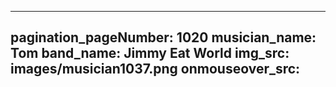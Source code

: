 ------
pagination_pageNumber: 1020
musician_name: Tom
band_name: Jimmy Eat World
img_src: images/musician1037.png
onmouseover_src: 
------